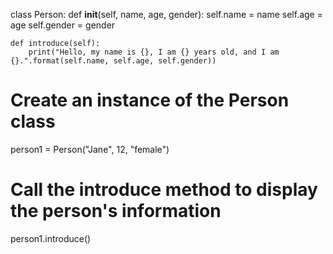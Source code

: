 class Person:
    def __init__(self, name, age, gender):
        self.name = name
        self.age = age
        self.gender = gender
    
    def introduce(self):
        print("Hello, my name is {}, I am {} years old, and I am {}.".format(self.name, self.age, self.gender))

# Create an instance of the Person class
person1 = Person("Jane", 12, "female")

# Call the introduce method to display the person's information
person1.introduce()
